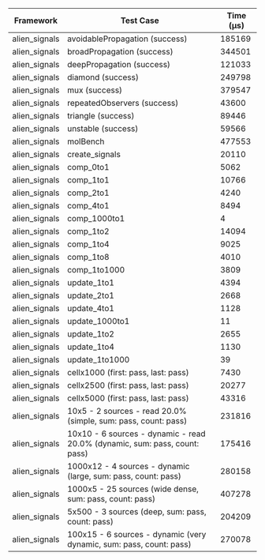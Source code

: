 | Framework | Test Case | Time (μs) |
| --- | --- | --- |
| alien_signals | avoidablePropagation (success) | 185169 |
| alien_signals | broadPropagation (success) | 344501 |
| alien_signals | deepPropagation (success) | 121033 |
| alien_signals | diamond (success) | 249798 |
| alien_signals | mux (success) | 379547 |
| alien_signals | repeatedObservers (success) | 43600 |
| alien_signals | triangle (success) | 89446 |
| alien_signals | unstable (success) | 59566 |
| alien_signals | molBench | 477553 |
| alien_signals | create_signals | 20110 |
| alien_signals | comp_0to1 | 5062 |
| alien_signals | comp_1to1 | 10766 |
| alien_signals | comp_2to1 | 4240 |
| alien_signals | comp_4to1 | 8494 |
| alien_signals | comp_1000to1 | 4 |
| alien_signals | comp_1to2 | 14094 |
| alien_signals | comp_1to4 | 9025 |
| alien_signals | comp_1to8 | 4010 |
| alien_signals | comp_1to1000 | 3809 |
| alien_signals | update_1to1 | 4394 |
| alien_signals | update_2to1 | 2668 |
| alien_signals | update_4to1 | 1128 |
| alien_signals | update_1000to1 | 11 |
| alien_signals | update_1to2 | 2655 |
| alien_signals | update_1to4 | 1130 |
| alien_signals | update_1to1000 | 39 |
| alien_signals | cellx1000 (first: pass, last: pass) | 7430 |
| alien_signals | cellx2500 (first: pass, last: pass) | 20277 |
| alien_signals | cellx5000 (first: pass, last: pass) | 43316 |
| alien_signals | 10x5 - 2 sources - read 20.0% (simple, sum: pass, count: pass) | 231816 |
| alien_signals | 10x10 - 6 sources - dynamic - read 20.0% (dynamic, sum: pass, count: pass) | 175416 |
| alien_signals | 1000x12 - 4 sources - dynamic (large, sum: pass, count: pass) | 280158 |
| alien_signals | 1000x5 - 25 sources (wide dense, sum: pass, count: pass) | 407278 |
| alien_signals | 5x500 - 3 sources (deep, sum: pass, count: pass) | 204209 |
| alien_signals | 100x15 - 6 sources - dynamic (very dynamic, sum: pass, count: pass) | 270078 |

